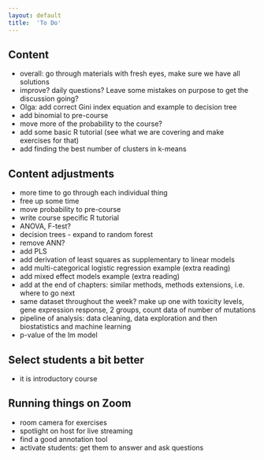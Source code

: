 ```yaml
---
layout: default
title:  'To Do'
---
```



## Content
- overall: go through materials with fresh eyes, make sure we have all solutions
- improve? daily questions? Leave some mistakes on purpose to get the discussion going?
- Olga: add correct Gini index equation and example to decision tree
- add binomial to pre-course
- move more of the probability to the course?
- add some basic R tutorial (see what we are covering and make exercises for that)
- add finding the best number of clusters in k-means

## Content adjustments
- more time to go through each individual thing
- free up some time
- move probability to pre-course
- write course specific R tutorial
- ANOVA, F-test?
- decision trees - expand to random forest
- remove ANN?
- add PLS
- add derivation of least squares as supplementary to linear models
- add multi-categorical logistic regression example (extra reading)
- add mixed effect models example (extra reading)
- add at the end of chapters: similar methods, methods extensions, i.e. where to go next
- same dataset throughout the week? make up one with toxicity levels, gene expression response, 2 groups, count data of number of mutations
- pipeline of analysis: data cleaning, data exploration and then biostatistics and machine learning  
- p-value of the lm model 

## Select students a bit better
- it is introductory course

## Running things on Zoom
- room camera for exercises
- spotlight on host for live streaming
- find a good annotation tool
- activate students: get them to answer and ask questions
